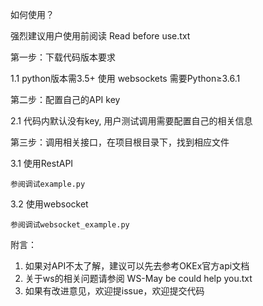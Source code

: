 如何使用？

强烈建议用户使用前阅读 Read before use.txt

第一步：下载代码版本要求
    
1.1 python版本需3.5+  使用 websockets 需要Python≥3.6.1

第二步：配置自己的API key

2.1 代码内默认没有key, 用户测试调用需要配置自己的相关信息

第三步：调用相关接口，在项目根目录下，找到相应文件

3.1 使用RestAPI
    
    参阅调试example.py
    
3.2 使用websocket

    参阅调试websocket_example.py
    
附言：
1. 如果对API不太了解，建议可以先去参考OKEx官方api文档
2. 关于ws的相关问题请参阅 WS-May be could help you.txt
3. 如果有改进意见，欢迎提issue，欢迎提交代码
